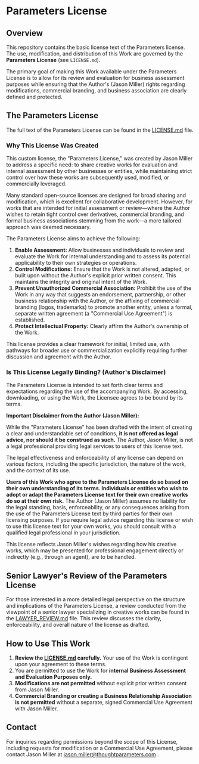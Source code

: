 # Parameters License

## Overview

This repository contains the basic license text of the Parameters license. The use, modification, and distribution of this Work are governed by the **Parameters License** (see `LICENSE.md`).

The primary goal of making this Work available under the Parameters License is to allow for its review and evaluation for business assessment purposes while ensuring that the Author's (Jason Miller) rights regarding modifications, commercial branding, and business association are clearly defined and protected.

## The Parameters License

The full text of the Parameters License can be found in the [LICENSE.md](https://raw.githubusercontent.com/thoughtparametersllc/Parameters-License/refs/heads/main/LICENSE.md) file.

### Why This License Was Created

This custom license, the "Parameters License," was created by Jason Miller to address a specific need: to share creative works for evaluation and internal assessment by other businesses or entities, while maintaining strict control over how these works are subsequently used, modified, or commercially leveraged.

Many standard open-source licenses are designed for broad sharing and modification, which is excellent for collaborative development. However, for works that are intended for initial assessment or review—where the Author wishes to retain tight control over derivatives, commercial branding, and formal business associations stemming from the work—a more tailored approach was deemed necessary.

The Parameters License aims to achieve the following:

1.  **Enable Assessment:** Allow businesses and individuals to review and evaluate the Work for internal understanding and to assess its potential applicability to their own strategies or operations.
2.  **Control Modifications:** Ensure that the Work is not altered, adapted, or built upon without the Author's explicit prior written consent. This maintains the integrity and original intent of the Work.
3.  **Prevent Unauthorized Commercial Association:** Prohibit the use of the Work in any way that suggests an endorsement, partnership, or other business relationship with the Author, or the affixing of commercial branding (logos, trademarks) to promote another entity, unless a formal, separate written agreement (a "Commercial Use Agreement") is established.
4.  **Protect Intellectual Property:** Clearly affirm the Author's ownership of the Work.

This license provides a clear framework for initial, limited use, with pathways for broader use or commercialization explicitly requiring further discussion and agreement with the Author.

### Is This License Legally Binding? (Author's Disclaimer)

The Parameters License is intended to set forth clear terms and expectations regarding the use of the accompanying Work. By accessing, downloading, or using the Work, the Licensee agrees to be bound by its terms.

**Important Disclaimer from the Author (Jason Miller):**

While the "Parameters License" has been drafted with the intent of creating a clear and understandable set of conditions, **it is not offered as legal advice, nor should it be construed as such.** The Author, Jason Miller, is not a legal professional providing legal services to users of this license text.

The legal effectiveness and enforceability of any license can depend on various factors, including the specific jurisdiction, the nature of the work, and the context of its use.

**Users of this Work who agree to the Parameters License do so based on their own understanding of its terms. Individuals or entities who wish to adopt or adapt the Parameters License text for their own creative works do so at their own risk.** The Author (Jason Miller) assumes no liability for the legal standing, basis, enforceability, or any consequences arising from the use of the Parameters License text by third parties for their own licensing purposes. If you require legal advice regarding this license or wish to use this license text for your own works, you should consult with a qualified legal professional in your jurisdiction.

This license reflects Jason Miller's wishes regarding how his creative works, which may be presented for professional engagement directly or indirectly (e.g., through an agent), are to be handled.

## Senior Lawyer's Review of the Parameters License

For those interested in a more detailed legal perspective on the structure and implications of the Parameters License, a review conducted from the viewpoint of a senior lawyer specializing in creative works can be found in the [LAWYER_REVIEW.md](https://raw.githubusercontent.com/thoughtparametersllc/Parameters-License/refs/heads/main/LAWYER-REVIEW.md) file. This review discusses the clarity, enforceability, and overall nature of the license as drafted.

## How to Use This Work

1.  **Review the [LICENSE.md](https://raw.githubusercontent.com/thoughtparametersllc/Parameters-License/refs/heads/main/LICENSE.md) carefully.** Your use of the Work is contingent upon your agreement to these terms.
2.  You are permitted to use the Work for **internal Business Assessment and Evaluation Purposes only.**
3.  **Modifications are not permitted** without explicit prior written consent from Jason Miller.
4.  **Commercial Branding or creating a Business Relationship Association is not permitted** without a separate, signed Commercial Use Agreement with Jason Miller.

## Contact

For inquiries regarding permissions beyond the scope of this License, including requests for modification or a Commercial Use Agreement, please contact Jason Miller at jason.miller@thoughtparameters.com .
